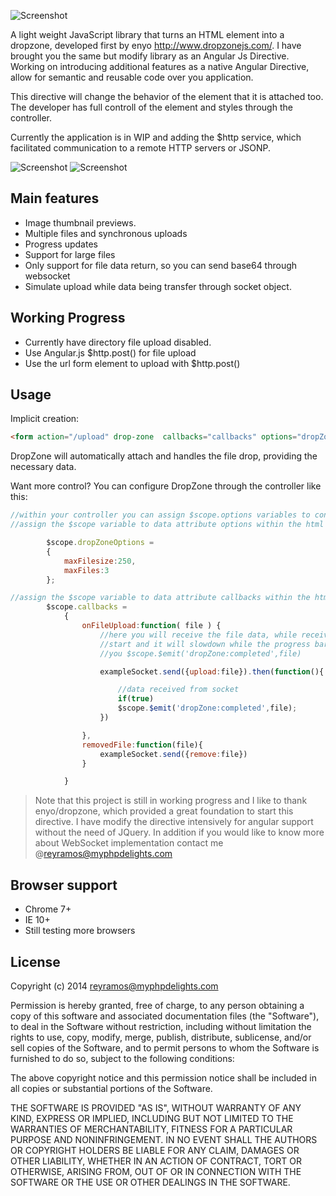 ![Screenshot](http://i.imgur.com/3Ljo26J.png)

A light weight JavaScript library that turns an HTML element into a dropzone, developed first by enyo <http://www.dropzonejs.com/>.  I have brought you the same but modify library as an Angular Js Directive.
Working on introducing additional features as a native Angular Directive, allow for semantic and reusable code over you application.

This directive will change the behavior of the element that it is attached too. The developer has full controll of the element and styles through the controller.

Currently the application is in WIP and adding the $http service, which facilitated communication to a remote HTTP servers or JSONP.


![Screenshot](http://i.imgur.com/ZbeWmRR.png)
![Screenshot](http://i.imgur.com/3zZo3Dq.png)


## Main features

- Image thumbnail previews.
- Multiple files and synchronous uploads
- Progress updates
- Support for large files
- Only support for file data return, so you can send base64 through websocket
- Simulate upload while data being transfer through socket object.

## Working Progress
- Currently have directory file upload disabled.
- Use Angular.js $http.post() for file upload
- Use the url form element to upload with $http.post()

## Usage

Implicit creation:

```html
<form action="/upload" drop-zone  callbacks="callbacks" options="dropZoneOptions" class="dropzone"></form>
```

DropZone will automatically attach and handles the file drop, providing the necessary data.

Want more control? You can configure DropZone through the controller like this:

```js
//within your controller you can assign $scope.options variables to configure all defaultOptions, completely customizable
//assign the $scope variable to data attribute options within the html form

		$scope.dropZoneOptions =
		{
			maxFilesize:250,
			maxFiles:3
		};

//assign the $scope variable to data attribute callbacks within the html form to gather the file object information
		$scope.callbacks =
			{
				onFileUpload:function( file ) {
					//here you will receive the file data, while receiving the data the uploader simulation will
					//start and it will slowdown while the progress bar increases which it will never complete, unless
					//you $scope.$emit('dropZone:completed',file)

					exampleSocket.send({upload:file}).then(function(){

						//data received from socket
						if(true)
						$scope.$emit('dropZone:completed',file);
					})

				},
				removedFile:function(file){
					exampleSocket.send({remove:file})
				}

			}
```



> Note that this project is still in working progress and I like to thank enyo/dropzone, which provided a great foundation to start this directive.  I have modify the directive intensively for
angular support without the need of JQuery.  In addition if you would like to know more about WebSocket implementation contact me @reyramos@myphpdelights.com

## Browser support

- Chrome 7+
- IE 10+
- Still testing more browsers


License
-------
Copyright (c) 2014 reyramos@myphpdelights.com

Permission is hereby granted, free of charge, to any person obtaining a copy of
this software and associated documentation files (the "Software"), to deal in
the Software without restriction, including without limitation the rights to
use, copy, modify, merge, publish, distribute, sublicense, and/or sell copies
of the Software, and to permit persons to whom the Software is furnished to do
so, subject to the following conditions:

The above copyright notice and this permission notice shall be included in all
copies or substantial portions of the Software.

THE SOFTWARE IS PROVIDED "AS IS", WITHOUT WARRANTY OF ANY KIND, EXPRESS OR
IMPLIED, INCLUDING BUT NOT LIMITED TO THE WARRANTIES OF MERCHANTABILITY,
FITNESS FOR A PARTICULAR PURPOSE AND NONINFRINGEMENT. IN NO EVENT SHALL THE
AUTHORS OR COPYRIGHT HOLDERS BE LIABLE FOR ANY CLAIM, DAMAGES OR OTHER
LIABILITY, WHETHER IN AN ACTION OF CONTRACT, TORT OR OTHERWISE, ARISING FROM,
OUT OF OR IN CONNECTION WITH THE SOFTWARE OR THE USE OR OTHER DEALINGS IN THE
SOFTWARE.
